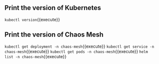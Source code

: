 ## Print the version of Kubernetes

`kubectl version`{{execute}}

## Print the version of Chaos Mesh

`kubectl get deployment -n chaos-mesh`{{execute}}
`kubectl get service -n chaos-mesh`{{execute}}
`kubectl get pods -n chaos-mesh`{{execute}}
`helm list -n chaos-mesh`{{execute}}
